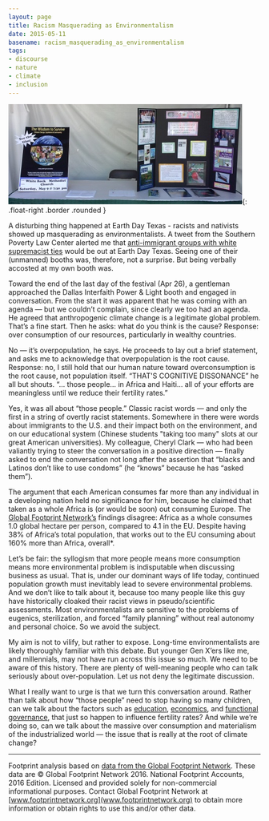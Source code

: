 ```yaml
---
layout: page
title: Racism Masquerading as Environmentalism
date: 2015-05-11
basename: racism_masquerading_as_environmentalism
tags:
- discourse
- nature
- climate
- inclusion
---
```


![photo from EarthDayTX booth](/images/dallasIPL_EDTX2015.jpg){: .float-right .border .rounded }

A disturbing thing happened at Earth Day Texas - racists and nativists showed up
masquerading as environmentalists. A tweet from the Southern Poverty Law Center
alerted me that [anti-immigrant groups with white supremacist
ties](http://www.splcenter.org/blog/2015/04/23/anti-immigrant-groups-flock-to-large-earth-day-event-in-texas-this-weekend)
would be out at Earth Day Texas. Seeing one of their (unmanned) booths was,
therefore, not a surprise. But being verbally accosted at my own booth was.

<!--more-->

Toward the end of the last day of the festival (Apr 26), a gentleman approached
the Dallas Interfaith Power &amp; Light booth and engaged in conversation. From
the start it was apparent that he was coming with an agenda &mdash; but we
couldn&rsquo;t complain, since clearly we too had an agenda. He agreed that
anthropogenic climate change is a legitimate global problem. That&rsquo;s a fine
start. Then he asks: what do you think is the cause? Response: over consumption
of our resources, particularly in wealthy countries.

No &mdash; it&rsquo;s overpopulation, he says. He proceeds to lay out a brief
statement, and asks me to acknowledge that overpopulation is the root cause.
Response: no, I still hold that our human nature toward overconsumption is the
root cause, not population itself. &ldquo;THAT'S COGNITIVE DISSONANCE&rdquo; he
all but shouts. &ldquo;&hellip; those people&hellip; in Africa and Haiti&hellip;
all of your efforts are meaningless until we reduce their fertility
rates.&rdquo;

Yes, it was all about &ldquo;those people.&rdquo; Classic racist words &mdash;
and only the first in a string of overtly racist statements. Somewhere in there
were words about immigrants to the U.S. and their impact both on the
environment, and on our educational system (Chinese students "taking too many"
slots at our great American universities). My colleague, Cheryl Clark &mdash;
who had been valiantly trying to steer the conversation in a positive direction
&mdash; finally asked to end the conversation not long after the assertion that
&ldquo;blacks and Latinos don&rsquo;t like to use condoms&rdquo; (he
&ldquo;knows&rdquo; because he has &ldquo;asked them&rdquo;).

The argument that each American consumes far more than any individual in a
developing nation held no significance for him, because he claimed that taken as
a whole Africa is (or would be soon) out consuming Europe. The [Global Footprint
Network&rsquo;s](http://www.footprintnetwork.org/en/index.php/GFN/) findings
disagree: Africa as a whole consumes 1.0 global hectare per person, compared to
4.1 in the EU. Despite having 38% of Africa&rsquo;s total population, that works
out to the EU consuming about 160% more than Africa, overall*.

Let&rsquo;s be fair: the syllogism that more people means more consumption means
more environmental problem is indisputable when discussing business as usual.
That is, under our dominant ways of life today, continued population growth must
inevitably lead to severe environmental problems. And we don&rsquo;t like to
talk about it, because too many people like this guy have historically cloaked
their racist views in pseudo/scientific assessments. Most environmentalists are
sensitive to the problems of eugenics, sterilization, and forced &ldquo;family
planning&rdquo; without real autonomy and personal choice. So we avoid the
subject.

My aim is not to vilify, but rather to expose. Long-time environmentalists are
likely thoroughly familiar with this debate. But younger Gen X&rsquo;ers like
me, and millennials, may not have run across this issue so much. We need to be
aware of this history. There are plenty of well-meaning people who can talk
seriously about over-population. Let us not deny the legitimate discussion.

What I really want to urge is that we turn this conversation around. Rather than
talk about how &ldquo;those people&rdquo; need to stop having so many children,
can we talk about the factors such as
[education](http://www.earth-policy.org/data_highlights/2011/highlights13),
[economics](http://www.sciencedaily.com/releases/2013/04/130430161940.htm), and
[functional
governance](http://econ.worldbank.org/external/default/main?pagePK=64165259&theSitePK=469372&piPK=64165421&menuPK=64166093&entityID=000094946_99061105341073),
that just so happen to influence fertility rates? And while we&rsquo;re doing
so, can we talk about the massive over consumption and materialism of the
industrialized world &mdash; the issue that is really at the root of climate
change?

---

Footprint analysis based on [data from the Global Footprint
Network](http://www.footprintnetwork.org/en/index.php/GFN/page/public_data_package).
These data are &copy; Global Footprint Network 2016.  National Footprint
Accounts, 2016 Edition.  Licensed and provided solely for non-commercial
informational purposes.  Contact Global Footprint Network at
[www.footprintnetwork.org](www.footprintnetwork.org) to obtain more information
or obtain rights to use this and/or other data.
